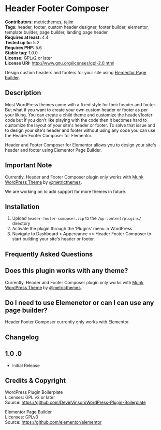 # Header Footer Composer #
**Contributors:** metricthemes, tajim  
**Tags:** header, footer, custom header designer, footer builder, elementor, template builder, page builder, landing page header  
**Requires at least:** 4.4  
**Tested up to:** 5.2  
**Requires PHP:** 5.6  
**Stable tag:** 1.0.0  
**License:** GPLv2 or later  
**License URI:** http://www.gnu.org/licenses/gpl-2.0.html  

Design custom headers and footers for your site using [Elementor Page builder](https://elementor.com/).

## Description ##
Most WordPress themes come with a fixed style for their header and footer. But what if you want to create your own custom header or footer as per your liking. You can create a child theme and customize the header/footer code but if you don't like playing with the code then it becomes hard to customize the layout of your site's header or footer. To solve that issue and to design your site's header and footer without using any code you can use the Header Footer Composer for Elementor.

Header and Footer Composer for Elementor allows you to design your site's header and footer using Elementor Page Builder.

## Important Note ##
Currently, Header and Footer Composer plugin only works with [Munk WordPress Theme](https://github.com/metricthemes/munk) by [@metricthemes](https://metricthemes.com). 

We are working on to add support for more themes in future. 

## Installation ##
1. Upload `header-footer-composer.zip` to the `/wp-content/plugins/` directory
2. Activate the plugin through the 'Plugins' menu in WordPress
3. Navigate to Dashboard > Appereance >> Header Footer Composer to start building your site's header or footer.

## Frequently Asked Questions ##

## Does this plugin works with any theme? ##

Currently, Header and Footer Composer plugin only works with [Munk WordPress Theme](https://github.com/metricthemes/munk) by [@metricthemes](https://metricthemes.com). 

## Do I need to use Elemenetor or can I can use any page builder? ##

Header Footer Composer currently only works with Elementor.

## Changelog ##

## 1.0 .0 ##
* Initial Release

## Credits & Copyright ##

WordPress Plugin Boilerplate  
Licenses: GPL v2 or later  
Source: https://github.com/DevinVinson/WordPress-Plugin-Boilerplate  

Elementor Page Builder  
Licenses: GPLv3  
Source: https://github.com/elementor/elementor  